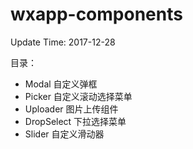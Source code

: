 # wxapp-components
Update Time: 2017-12-28

目录：
- Modal 自定义弹框
- Picker 自定义滚动选择菜单
- Uploader 图片上传组件
- DropSelect 下拉选择菜单
- Slider 自定义滑动器
